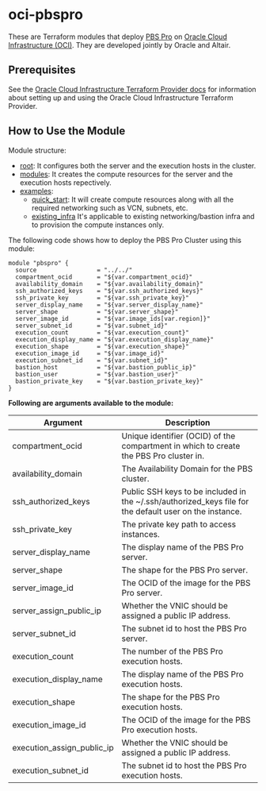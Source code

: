 # oci-pbspro
These are Terraform modules that deploy [PBS Pro](https://www.pbspro.org/) on [Oracle Cloud Infrastructure (OCI)](https://cloud.oracle.com/en_US/cloud-infrastructure).  They are developed jointly by Oracle and Altair.

## Prerequisites
See the [Oracle Cloud Infrastructure Terraform Provider docs](https://www.terraform.io/docs/providers/oci/index.html) for information about setting up and using the Oracle Cloud Infrastructure Terraform Provider.

## How to Use the Module
Module structure:
* [root](./): It configures both the server and the execution hosts in the cluster.
* [modules](./modules/): It creates the compute resources for the server and the execution hosts repectively.
* [examples](./examples/): 
  - [quick_start](./examples/quick_start): It will create compute resources along with all the required networking such as VCN, subnets, etc.
  - [existing_infra](./examples/existing_infra) It's applicable to existing networking/bastion infra and to provision the compute instances only.

The following code shows how to deploy the PBS Pro Cluster using this module:

```hcl
module "pbspro" {
  source                 = "../../"
  compartment_ocid       = "${var.compartment_ocid}"
  availability_domain    = "${var.availability_domain}"
  ssh_authorized_keys    = "${var.ssh_authorized_keys}"
  ssh_private_key        = "${var.ssh_private_key}"
  server_display_name    = "${var.server_display_name}"
  server_shape           = "${var.server_shape}"
  server_image_id        = "${var.image_ids[var.region]}"
  server_subnet_id       = "${var.subnet_id}"
  execution_count        = "${var.execution_count}"
  execution_display_name = "${var.execution_display_name}"
  execution_shape        = "${var.execution_shape}"
  execution_image_id     = "${var.image_id}"
  execution_subnet_id    = "${var.subnet_id}"
  bastion_host           = "${var.bastion_public_ip}"
  bastion_user           = "${var.bastion_user}"
  bastion_private_key    = "${var.bastion_private_key}"
}
```

**Following are arguments available to the module:**

Argument | Description
--- | ---
compartment_ocid | Unique identifier (OCID) of the compartment in which to create the PBS Pro cluster in.
availability_domain | The Availability Domain for the PBS cluster.
ssh_authorized_keys | Public SSH keys to be included in the ~/.ssh/authorized_keys file for the default user on the instance.
ssh_private_key | The private key path to access instances.
server_display_name | The display name of the PBS Pro server.
server_shape | The shape for the PBS Pro server.
server_image_id | The OCID of the image for the PBS Pro server.
server_assign_public_ip | Whether the VNIC should be assigned a public IP address.
server_subnet_id | The subnet id to host the PBS Pro server.
execution_count | The number of the PBS Pro execution hosts.
execution_display_name | The display name of the PBS Pro execution hosts.
execution_shape | The shape for the PBS Pro execution hosts.
execution_image_id | The OCID of the image for the PBS Pro execution hosts.
execution_assign_public_ip | Whether the VNIC should be assigned a public IP address.
execution_subnet_id | The subnet id to host the PBS Pro execution hosts.
